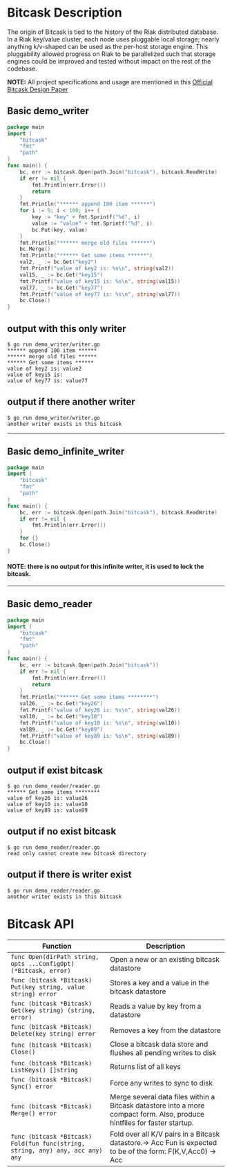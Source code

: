 
# Bitcask Description
The origin of Bitcask is tied to the history of the Riak distributed database. In a Riak key/value cluster, each
node uses pluggable local storage; nearly anything k/v-shaped can be used as the per-host storage engine. This
pluggability allowed progress on Riak to be parallelized such that storage engines could be improved and tested
without impact on the rest of the codebase.

**NOTE:** All project specifications and usage are mentioned in this [Official Bitcask Design Paper](https://riak.com/assets/bitcask-intro.pdf)

## Basic demo_writer
```go
package main
import (
	"bitcask"
	"fmt"
	"path"
)
func main() {
	bc, err := bitcask.Open(path.Join("bitcask"), bitcask.ReadWrite)
	if err != nil {
		fmt.Println(err.Error())
		return
	}
	fmt.Println("****** append 100 item ******")
	for i := 0; i < 100; i++ {
		key := "key" + fmt.Sprintf("%d", i)
		value := "value" + fmt.Sprintf("%d", i)
		bc.Put(key, value)
	}
	fmt.Println("****** merge old files ******")
	bc.Merge()
	fmt.Println("****** Get some items ******")
	val2, _ := bc.Get("key2")
	fmt.Printf("value of key2 is: %s\n", string(val2))
	val15, _ := bc.Get("key15")
	fmt.Printf("value of key15 is: %s\n", string(val15))
	val77, _ := bc.Get("key77")
	fmt.Printf("value of key77 is: %s\n", string(val77))
	bc.Close()
}
```
## output with this only writer
```
$ go run demo_writer/writer.go 
****** append 100 item ******
****** merge old files ******
****** Get some items ******
value of key2 is: value2
value of key15 is: 
value of key77 is: value77
```
## output if there another writer
```
$ go run demo_writer/writer.go
another writer exists in this bitcask
```
-----
## Basic demo_infinite_writer
```go
package main
import (
	"bitcask"
	"fmt"
	"path"
)
func main() {
	bc, err := bitcask.Open(path.Join("bitcask"), bitcask.ReadWrite)
	if err != nil {
		fmt.Println(err.Error())
	}
	for {}
	bc.Close()
}
```
#### **NOTE:** there is no output for this infinite writer, it is used to lock the bitcask.
---
## Basic demo_reader
```go
package main
import (
	"bitcask"
	"fmt"
	"path"
)
func main() {
	bc, err := bitcask.Open(path.Join("bitcask"))
	if err != nil {
		fmt.Println(err.Error())
		return
	}
	fmt.Println("****** Get some items ********")
	val26, _ := bc.Get("key26")
	fmt.Printf("value of key26 is: %s\n", string(val26))
	val10, _ := bc.Get("key10")
	fmt.Printf("value of key10 is: %s\n", string(val10))
	val89, _ := bc.Get("key89")
	fmt.Printf("value of key89 is: %s\n", string(val89))
	bc.Close()
}
```
## output if exist bitcask
```
$ go run demo_reader/reader.go
****** Get some items ********
value of key26 is: value26
value of key10 is: value10
value of key89 is: value89
```
## output if no exist bitcask
```
$ go run demo_reader/reader.go
read only cannot create new bitcask directory
```
## output if there is writer exist
```
$ go run demo_reader/reader.go
another writer exists in this bitcask
```
# Bitcask API

| Function                                                      | Description                                            |
|---------------------------------------------------------------|--------------------------------------------------------|
| ```func Open(dirPath string, opts ...ConfigOpt) (*Bitcask, error)```| Open a new or an existing bitcask datastore |
| ```func (bitcask *Bitcask) Put(key string, value string) error```| Stores a key and a value in the bitcask datastore |
| ```func (bitcask *Bitcask) Get(key string) (string, error)```| Reads a value by key from a datastore |
| ```func (bitcask *Bitcask) Delete(key string) error```| Removes a key from the datastore |
| ```func (bitcask *Bitcask) Close()```| Close a bitcask data store and flushes all pending writes to disk |
| ```func (bitcask *Bitcask) ListKeys() []string```| Returns list of all keys |
| ```func (bitcask *Bitcask) Sync() error```| Force any writes to sync to disk |
| ```func (bitcask *Bitcask) Merge() error```| Merge several data files within a Bitcask datastore into a more compact form. Also, produce hintfiles for faster startup. |
| ```func (bitcask *Bitcask) Fold(fun func(string, string, any) any, acc any) any```| Fold over all K/V pairs in a Bitcask datastore.→ Acc Fun is expected to be of the form: F(K,V,Acc0) → Acc |
